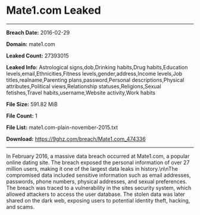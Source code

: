 # Mate1.com Leaked

------------
**Breach Date:** 2016-02-29

**Domain:** mate1.com

**Leaked Count:** 27393015

**Leaked Info:** Astrological signs,dob,Drinking habits,Drug habits,Education levels,email,Ethnicities,Fitness levels,gender,address,Income levels,Job titles,realname,Parenting plans,password,Personal descriptions,Physical attributes,Political views,Relationship statuses,Religions,Sexual fetishes,Travel habits,username,Website activity,Work habits

**File Size:** 591.82 MiB

**File Count:** 1

**File List:** mate1.com-plain-november-2015.txt

**Download:** https://9ghz.com/breach/Mate1.com_474336

------------
In February 2016, a massive data breach occurred at Mate1.com, a popular online dating site. The breach exposed the personal information of over 27 million users, making it one of the largest data leaks in history.\n\nThe compromised data included sensitive information such as email addresses, passwords, phone numbers, physical addresses, and sexual preferences. The breach was traced to a vulnerability in the sites security system, which allowed attackers to access the user database. The stolen data was later shared on the dark web, exposing users to potential identity theft, hacking, and scams.
